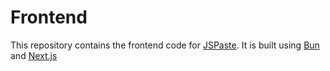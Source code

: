 # Frontend

This repository contains the frontend code for [JSPaste](https://jspaste.eu). It is built using [Bun](https://bun.sh) and [Next.js](https://nextjs.org)
